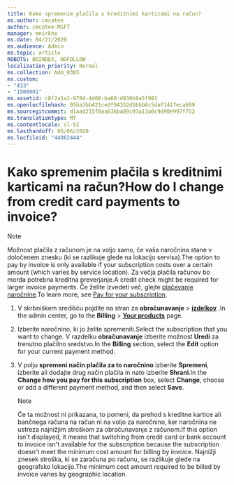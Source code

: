 ```yaml
---
title: Kako spremenim plačila s kreditnimi karticami na račun?
ms.author: cmcatee
author: cmcatee-MSFT
manager: mnirkhe
ms.date: 04/21/2020
ms.audience: Admin
ms.topic: article
ROBOTS: NOINDEX, NOFOLLOW
localization_priority: Normal
ms.collection: Adm_O365
ms.custom:
- "433"
- "1500001"
ms.assetid: c8f2a1a1-9704-4d08-ba60-d836b9a5f981
ms.openlocfilehash: 05ba3bb421cedf94352d5bbb6c5daf1417eca609
ms.sourcegitcommit: d1aad215f8aa636ba89c93a13a0c9d90e997f752
ms.translationtype: MT
ms.contentlocale: sl-SI
ms.lasthandoff: 05/06/2020
ms.locfileid: "44062444"
---
```

# <a name="how-do-i-change-from-credit-card-payments-to-invoice"></a><span data-ttu-id="4fb77-102">Kako spremenim plačila s kreditnimi karticami na račun?</span><span class="sxs-lookup"><span data-stu-id="4fb77-102">How do I change from credit card payments to invoice?</span></span>

> [!NOTE]
> <span data-ttu-id="4fb77-103">Možnost plačila z računom je na voljo samo, če vaša naročnina stane v določenem znesku (ki se razlikuje glede na lokacijo servisa).</span><span class="sxs-lookup"><span data-stu-id="4fb77-103">The option to pay by invoice is only available if your subscription costs over a certain amount (which varies by service location).</span></span> <span data-ttu-id="4fb77-104">Za večja plačila računov bo morda potrebna kreditna preverjanje.</span><span class="sxs-lookup"><span data-stu-id="4fb77-104">A credit check might be required for larger invoice payments.</span></span> <span data-ttu-id="4fb77-105">Če želite izvedeti več, glejte [plačevanje naročnine](https://docs.microsoft.com/office365/admin/subscriptions-and-billing/pay-for-your-subscription).</span><span class="sxs-lookup"><span data-stu-id="4fb77-105">To learn more, see [Pay for your subscription](https://docs.microsoft.com/office365/admin/subscriptions-and-billing/pay-for-your-subscription).</span></span>
  
1. <span data-ttu-id="4fb77-106">V skrbniškem središču pojdite na stran za **obračunavanje** \> **[izdelkov](https://go.microsoft.com/fwlink/p/?linkid=842054)** .</span><span class="sxs-lookup"><span data-stu-id="4fb77-106">In the admin center, go to the **Billing** \> **[Your products](https://go.microsoft.com/fwlink/p/?linkid=842054)** page.</span></span>

2. <span data-ttu-id="4fb77-107">Izberite naročnino, ki jo želite spremeniti.</span><span class="sxs-lookup"><span data-stu-id="4fb77-107">Select the subscription that you want to change.</span></span> <span data-ttu-id="4fb77-108">V razdelku **obračunavanje** izberite možnost **Uredi** za trenutno plačilno sredstvo.</span><span class="sxs-lookup"><span data-stu-id="4fb77-108">In the **Billing** section, select the **Edit** option for your current payment method.</span></span>

3. <span data-ttu-id="4fb77-109">V polju **spremeni način plačila za to naročnino** izberite **Spremeni**, izberite ali dodajte drug način plačila in nato izberite **Shrani**.</span><span class="sxs-lookup"><span data-stu-id="4fb77-109">In the **Change how you pay for this subscription** box, select **Change**, choose or add a different payment method, and then select **Save**.</span></span>

   > [!NOTE]
   > <span data-ttu-id="4fb77-110">Če ta možnost ni prikazana, to pomeni, da prehod s kreditne kartice ali bančnega računa na račun ni na voljo za naročnino, ker naročnina ne ustreza najnižjim stroškom za obračunavanje z računom.</span><span class="sxs-lookup"><span data-stu-id="4fb77-110">If this option isn't displayed, it means that switching from credit card or bank account to invoice isn't available for the subscription because the subscription doesn't meet the minimum cost amount for billing by invoice.</span></span> <span data-ttu-id="4fb77-111">Najnižji znesek stroška, ki se zaračuna po računu, se razlikuje glede na geografsko lokacijo.</span><span class="sxs-lookup"><span data-stu-id="4fb77-111">The minimum cost amount required to be billed by invoice varies by geographic location.</span></span>
  
